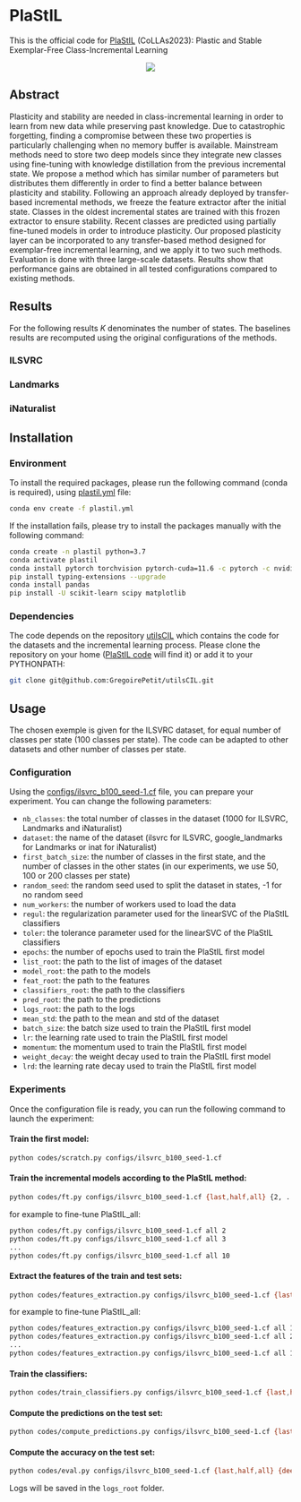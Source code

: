 # PlaStIL
This is the official code for [PlaStIL](https://gregoirepetit.github.io/projects/PlaStIL) (CoLLAs2023): Plastic and Stable Exemplar-Free Class-Incremental Learning

<p align="center">
<img src="https://gregoirepetit.github.io/images/PlaStIL_thumbnail.png" />
</p>

## Abstract

Plasticity and stability are needed in class-incremental learning in order to learn from new data while preserving past knowledge. Due to catastrophic forgetting, finding a compromise between these two properties is particularly challenging when no memory buffer is available. Mainstream methods need to store two deep models since they integrate new classes using fine-tuning with knowledge distillation from the previous incremental state. We propose a method which has similar number of parameters but distributes them differently in order to find a better balance between plasticity and stability. Following an approach already deployed by transfer-based incremental methods, we freeze the feature extractor after the initial state. Classes in the oldest incremental states are trained with this frozen extractor to ensure stability. Recent classes are predicted using partially fine-tuned models in order to introduce plasticity. Our proposed plasticity layer can be incorporated to any transfer-based method designed for exemplar-free incremental learning, and we apply it to two such methods. Evaluation is done with three large-scale datasets. Results show that performance gains are obtained in all tested configurations compared to existing methods. 

## Results

For the following results *K* denominates the number of states. The baselines results are recomputed using the original configurations of the methods.

### ILSVRC
### Landmarks
### iNaturalist



## Installation

### Environment

To install the required packages, please run the following command (conda is required), using [plastil.yml](plastil.yml) file:

```bash
conda env create -f plastil.yml
```

If the installation fails, please try to install the packages manually with the following command:

```bash
conda create -n plastil python=3.7
conda activate plastil
conda install pytorch torchvision pytorch-cuda=11.6 -c pytorch -c nvidia
pip install typing-extensions --upgrade
conda install pandas
pip install -U scikit-learn scipy matplotlib
```

### Dependencies

The code depends on the repository [utilsCIL](https://github.com/GregoirePetit/utilsCIL) which contains the code for the datasets and the incremental learning process. Please clone the repository on your home ([PlaStIL code](https://github.com/GregoirePetit/PlaStIL/blob/main/codes/scratch.py#L19) will find it) or add it to your PYTHONPATH:

```bash
git clone git@github.com:GregoirePetit/utilsCIL.git
```

## Usage

The chosen exemple is given for the ILSVRC dataset, for equal number of classes per state (100 classes per state). The code can be adapted to other datasets and other number of classes per state.

### Configuration

Using the [configs/ilsvrc_b100_seed-1.cf](configs/ilsvrc_b100_seed-1.cf) file, you can prepare your experiment. You can change the following parameters:
- `nb_classes`: the total number of classes in the dataset (1000 for ILSVRC, Landmarks and iNaturalist)
- `dataset`: the name of the dataset (ilsvrc for ILSVRC, google_landmarks for Landmarks or inat for iNaturalist)
- `first_batch_size`: the number of classes in the first state, and the number of classes in the other states (in our experiments, we use 50, 100 or 200 classes per state)
- `random_seed`: the random seed used to split the dataset in states, -1 for no random seed
- `num_workers`: the number of workers used to load the data
- `regul`: the regularization parameter used for the linearSVC of the PlaStIL classifiers
- `toler`: the tolerance parameter used for the linearSVC of the PlaStIL classifiers
- `epochs`: the number of epochs used to train the PlaStIL first model
- `list_root`: the path to the list of images of the dataset
- `model_root`: the path to the models
- `feat_root`: the path to the features
- `classifiers_root`: the path to the classifiers
- `pred_root`: the path to the predictions
- `logs_root`: the path to the logs
- `mean_std`: the path to the mean and std of the dataset
- `batch_size`: the batch size used to train the PlaStIL first model
- `lr`: the learning rate used to train the PlaStIL first model
- `momentum`: the momentum used to train the PlaStIL first model
- `weight_decay`: the weight decay used to train the PlaStIL first model
- `lrd`: the learning rate decay used to train the PlaStIL first model

### Experiments

Once the configuration file is ready, you can run the following command to launch the experiment:

#### Train the first model:
```bash
python codes/scratch.py configs/ilsvrc_b100_seed-1.cf
```

#### Train the incremental models according to the PlaStIL method:
```bash
python codes/ft.py configs/ilsvrc_b100_seed-1.cf {last,half,all} {2, ..., S}
```
for example to fine-tune PlaStIL_all:
```bash
python codes/ft.py configs/ilsvrc_b100_seed-1.cf all 2
python codes/ft.py configs/ilsvrc_b100_seed-1.cf all 3
...
python codes/ft.py configs/ilsvrc_b100_seed-1.cf all 10
```
#### Extract the features of the train and test sets:
```bash
python codes/features_extraction.py configs/ilsvrc_b100_seed-1.cf {last,half,all} {1, ..., S}
```
for example to fine-tune PlaStIL_all:
```bash
python codes/features_extraction.py configs/ilsvrc_b100_seed-1.cf all 1
python codes/features_extraction.py configs/ilsvrc_b100_seed-1.cf all 2
...
python codes/features_extraction.py configs/ilsvrc_b100_seed-1.cf all 10
```

#### Train the classifiers:
```bash
python codes/train_classifiers.py configs/ilsvrc_b100_seed-1.cf {last,half,all}
```

#### Compute the predictions on the test set:
```bash
python codes/compute_predictions.py configs/ilsvrc_b100_seed-1.cf {last,half,all}
```

#### Compute the accuracy on the test set:
```bash
python codes/eval.py configs/ilsvrc_b100_seed-1.cf {last,half,all} {deesil,plastil}
```

Logs will be saved in the `logs_root` folder.
